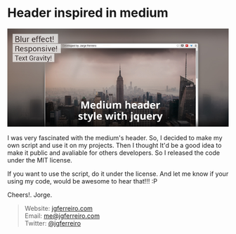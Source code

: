 Header inspired in medium
============================

![alt text](/images/medium_header.jpg)

I was very fascinated with the medium's header. So, I decided to make my own script and use it on my projects. Then I thought It'd be a good idea to make it public and avaliable for others developers. So I released the code under the MIT license.

If you want to use the script, do it under the license. And let me know if your using my code, would be awesome to hear that!!! :P

Cheers!.
Jorge.

> Website: <a href="http://www.jgferreiro.com">jgferreiro.com</a> <br />
> Email: me@jgferreiro.com<br />
> Twitter: <a href="http://www.twitter.com/jgferreiro">@jgferreiro</a><br />

